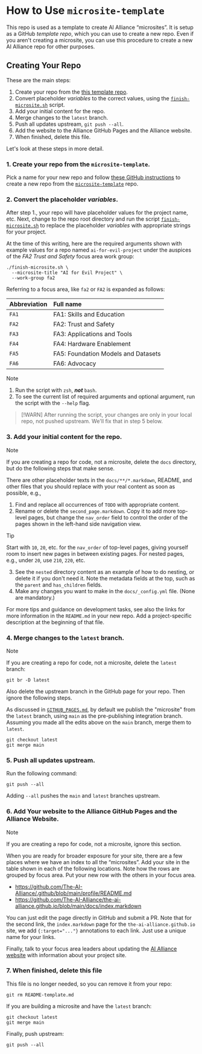 # How to Use `microsite-template`

This repo is used as a template to create AI Alliance &ldquo;microsites&rdquo;. It is setup as a GitHub _template repo_, which you can use to create a new repo. Even if you aren't creating a microsite, you can use this procedure to create a new AI Alliance repo for other purposes. 

## Creating Your Repo

These are the main steps:

1. Create your repo from the [this template repo](https://github.com/The-AI-Alliance/microsite-template).
1. Convert placeholder _variables_ to the correct values, using the [`finish-microsite.sh`](https://github.com/The-AI-Alliance/microsite-template/blob/main/finish-microsite.sh) script.
1. Add your initial content for the repo.
1. Merge changes to the `latest` branch.
1. Push all updates upstream, `git push --all`.
1. Add the website to the Alliance GitHub Pages and the Alliance website.
1. When finished, delete this file.

Let's look at these steps in more detail.

### 1. Create your repo from the `microsite-template`.

Pick a name for your new repo and follow [these GitHub instructions](https://docs.github.com/en/repositories/creating-and-managing-repositories/creating-a-repository-from-a-template) to create a new repo from the [`microsite-template`](https://github.com/The-AI-Alliance/microsite-template) repo.

### 2. Convert the placeholder _variables_.

After step 1., your repo will have placeholder values for the project name, etc. Next, change to the repo root directory and run the script [`finish-microsite.sh`](https://github.com/The-AI-Alliance/microsite-template/blob/main/finish-microsite.sh) to replace the placeholder _variables_ with appropriate strings for your project.

At the time of this writing, here are the required arguments shown with example values for a repo named `ai-for-evil-project` under the auspices of the _FA2 Trust and Safety_ focus area work group:

```shell
./finish-microsite.sh \
  --microsite-title "AI for Evil Project" \
  --work-group fa2
```

Referring to a focus area, like `fa2` or `FA2` is expanded as follows:

| Abbreviation | Full name |
| :----------- | :-------- |
| `FA1`        | FA1: Skills and Education |
| `FA2`        | FA2: Trust and Safety |
| `FA3`        | FA3: Applications and Tools |
| `FA4`        | FA4: Hardware Enablement |
| `FA5`        | FA5: Foundation Models and Datasets |
| `FA6`        | FA6: Advocacy |

> [!NOTE]
> 1. Run the script with `zsh`, **_not_** `bash`.
> 2. To see the current list of required arguments and optional argument, run the script with the `--help` flag.

> [!WARN]
> After running the script, your changes are only in your local repo, not pushed upstream. We'll fix that in step 5 below.

### 3. Add your initial content for the repo.

> [!NOTE]
> If you are creating a repo for code, not a microsite, delete the `docs` directory, but do the following steps that make sense. 

There are other placeholder texts in the `docs/**/*.markdown`, README, and other files that you should replace with your real content as soon as possible, e.g.,

1. Find and replace all occurrences of `TODO` with appropriate content.
1. Rename or delete the `second_page.markdown`. Copy it to add more top-level pages, but change the `nav_order` field to control the order of the pages shown in the left-hand side navigation view. 
> [!TIP]
> Start with `10`, `20`, etc. for the `nav_order` of top-level pages, giving yourself room to insert new pages in between existing pages. For nested pages, e.g., under `20`, use `210`, `220`, etc.
3. See the `nested` directory content as an example of how to do nesting, or delete it if you don't need it. Note the metadata fields at the top, such as the `parent` and `has_children` fields.
4. Make any changes you want to make in the `docs/_config.yml` file. (None are mandatory.)

For more tips and guidance on development tasks, see also the links for more information in the `README.md` in your new repo. Add a project-specific description at the beginning of that file.

### 4. Merge changes to the `latest` branch.

> [!NOTE]
> If you are creating a repo for code, not a microsite, delete the `latest` branch:
>
> ```shell
> git br -D latest
> ``` 
>
> Also delete the upstream branch in the GitHub page for your repo. Then ignore the following steps.

As discussed in [`GITHUB_PAGES.md`](https://github.com/The-AI-Alliance/the-ai-alliance.github.io/blob/main/GITHUB_PAGES.md), by default we publish the "microsite" from the `latest` branch, using `main` as the pre-publishing integration branch. Assuming you made all the edits above on the `main` branch, merge them to `latest`.

```shell
git checkout latest
git merge main
```

### 5. Push all updates upstream.

Run the following command:

```shell
git push --all
```

Adding `--all` pushes the `main` and `latest` branches upstream.

### 6. Add Your website to the Alliance GitHub Pages and the Alliance Website.

> [!NOTE]
> If you are creating a repo for code, not a microsite, ignore this section.

When you are ready for broader exposure for your site, there are a few places where we have an index to all the &ldquo;microsites&rdquo;. Add your site in the table shown in each of the following locations. Note how the rows are grouped by focus area. Put your new row with the others in your focus area.

* https://github.com/The-AI-Alliance/.github/blob/main/profile/README.md
* https://github.com/The-AI-Alliance/the-ai-alliance.github.io/blob/main/docs/index.markdown

You can just edit the page directly in GitHub and submit a PR. Note that for the second link, the `index.markdown` page for the `the-ai-alliance.github.io` site, we add `{:target="..."}` annotations to each link. Just use a unique name for your links.

Finally, talk to your focus area leaders about updating the [AI Alliance website](https://thealliance.ai) with information about your project site.

### 7. When finished, delete this file

This file is no longer needed, so you can remove it from your repo:

```shell
git rm README-template.md
```

If you are building a microsite and have the `latest` branch:

```shell
git checkout latest
git merge main
```

Finally, push upstream:

```shell
git push --all
```
